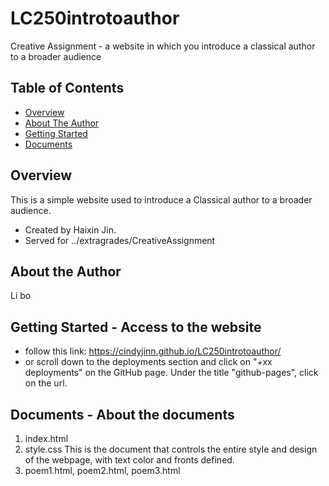 # LC250introtoauthor
Creative Assignment - a website in which you introduce a classical author to a broader audience


## Table of Contents

- [Overview](#overview)
- [About The Author](#about-the-author)
- [Getting Started](#getting-started)
- [Documents](#documents)


## Overview
This is a simple website used to introduce a Classical author to a broader audience. 
  - Created by Haixin Jin.
  - Served for ../extragrades/CreativeAssignment

## About the Author
Li bo

## Getting Started - Access to the website
- follow this link: https://cindyjinn.github.io/LC250introtoauthor/
- or scroll down to the deployments section and  click on "+xx deployments" on the GitHub page. Under the title "github-pages", click on the url.
  
## Documents - About the documents

1. index.html
2. style.css
  This is the document that controls the entire style and design of the webpage, with text color and fronts defined.
4. poem1.html, poem2.html, poem3.html
